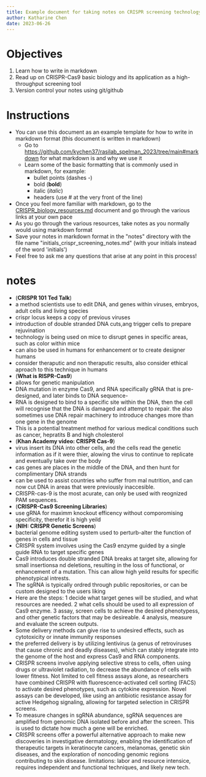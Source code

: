 ```yaml
---
title: Example document for taking notes on CRISPR screening technology using markdown and github & objectives
author: Katharine Chen
date: 2023-06-26
---
```


# Objectives
1. Learn how to write in markdown 
2. Read up on CRISPR-Cas9 basic biology and its application as a high-throughput screening tool
3. Version control your notes using git/github

# Instructions
- You can use this document as an example template for how to write in markdown format (this document is written in markdown)
  - Go to https://github.com/kychen37/rasilab_spelman_2023/tree/main#markdown for what markdown is and why we use it
  - Learn some of the basic formatting that is commonly used in markdown, for example:
    - bullet points (dashes -)
    - bold (**bold**)
    - italic (_italic_)
    - headers (use # at the very front of the line)
- Once you feel more familiar with markdown, go to the [CRISPR_biology_resources.md](https://github.com/kychen37/rasilab_spelman_2023/blob/main/learning_resources/CRISPR_biology_resources.md) document and go through the various links at your own pace
- As you go through the various resources, take notes as you normally would using markdown format
- Save your notes in markdown format in the "notes" directory with the file name "initials_crispr_screening_notes.md" (with your initials instead of the word 'initials')
- Feel free to ask me any questions that arise at any point in this process!

# notes
- (**CRISPR 101 Ted Talk**)
-   a method scientists use to edit DNA, and genes within viruses, embryos, adult cells and living species
-  crispr locus keeps a copy of previous viruses  
-   introduction of double stranded DNA cuts,ang trigger cells to prepare rejuvination
-   technology is being used on mice to disrupt genes in specific areas, such as color within mice
-   can also be used in humans for enhancement or to create designer humans
-   consider theraputic and non theraputic results, also consider ethical aproach to this technique in humans
- (**What is RISPR-Cas9**)
-   allows for genetic manipulation
-   DNA mutation in enzyme Cas9, and RNA specifically gRNA that is pre-designed, and later binds to DNA sequence-
-   RNA is designed to bind to a specific site within the DNA, then the cell will recognise that the DNA is damaged and attempt to repair. the also sometimes use DNA repair machinery to introduce changes more than one gene in the genome
-   This is a potential treatment method for various medical conditions such as cancer, hepratits B and high cholesterol
- (**Khan Academy video: CRISPR Cas-9**)
-   virus insert its DNA into other cells, and the cells read the genetic information as if it were thier, alowing the virus to continue to replicate and eventually take over the body
-   cas genes are places in the middle of the DNA, and then hunt for complimentary DNA strands
-   can be used to assist countries who suffer from mal nutrition, and can now cut DNA in areas that were previously inaccesible.
-   CRISPR-cas-9 is the most acurate, can only be used with reognized PAM sequences.    
- (**CRISPR-Cas9 Screening Libraries**)
-   use gRNA for maximm knockout efficency without comporomising specificity, therefor it is high yeild
- (**NIH: CRISPR Genetic Screens**)
-   bacterial genome editing system used to perturb-alter the function of genes in cells and tissue 
-   CRISPR system involves using the Cas9 enzyme guided by a single guide RNA to target specific genes
- Cas9 introduces double stranded DNA breaks at target site, allowing for small insertionsa nd deletions, resulting in the loss of functional, or enhancement of a mutation. This can allow high yeild results for specific phenotypical intrests. 
-   The sgRNA is typically ordred through public repositories, or can be custom designed to the users liking 
-   Here are the steps: 1 decide what target genes will be studied, and what resources are needed. 2 what cells should be used to all expression of Cas9 enzyme. 3 assay, screen cells to achieve the desired phenotypess, and other genetic factors that may be desireable. 4 analysis, measure and evaluate the screen outputs.
-    Some delivery methods can give rise to undesired effects, such as cytotoxicity or innate immunity responses 
-    the preferred delivery is by utilizing lentivirus (a genus of retroviruses that cause chronic and deadly diseases), which can stably integrate into the genome of the host and express Cas9 and RNA components. 
-  CRISPR screens involve applying selective stress to cells, often using drugs or ultraviolet radiation, to decrease the abundance of cells with lower fitness. Not limited to cell fitness assays alone, as researchers have combined CRISPR with fluorescence-activated cell sorting (FACS) to activate desired phenotypes, such as cytokine expression. Novel assays can be developed, like using an antibiotic resistance assay for active Hedgehog signaling, allowing for targeted selection in CRISPR screens. 
-   To measure changes in sgRNA abundance, sgRNA sequences are amplified from genomic DNA isolated before and after the screen. This is used to dictate how much a gene will be enriched.
-   CRISPR screens offer a powerful alternative approach to make new discoveries in investigative dermatology, enabling the identification of therapeutic targets in keratinocyte cancers, melanomas, genetic skin diseases, and the exploration of noncoding genomic regions contributing to skin disease.
limitations: labor and resource intensice, requires independent and functional techniques, and likely new tech.